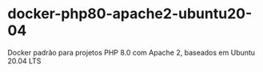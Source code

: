 # docker-php80-apache2-ubuntu20-04
Docker padrão para projetos PHP 8.0 com Apache 2, baseados em Ubuntu 20.04 LTS
